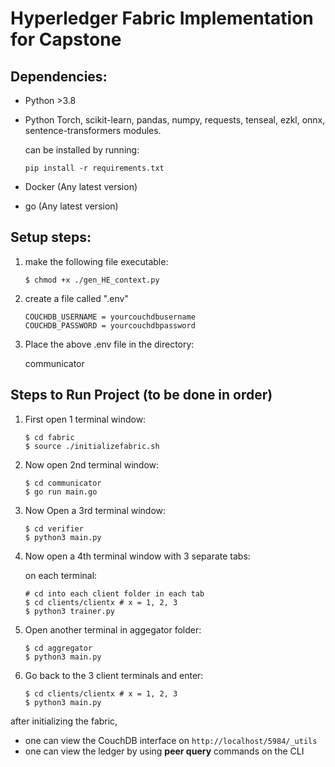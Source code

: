 # Hyperledger Fabric Implementation for Capstone

## Dependencies:

* Python >3.8
* Python Torch, scikit-learn, pandas, numpy, requests, tenseal, ezkl, onnx, sentence-transformers modules.

    can be installed by running:

    ```pip install -r requirements.txt```
* Docker (Any latest version)
* go (Any latest version)

## Setup steps:
1) make the following file executable:
    ```
    $ chmod +x ./gen_HE_context.py
    ```

2) create a file called ".env"
    ```
    COUCHDB_USERNAME = yourcouchdbusername
    COUCHDB_PASSWORD = yourcouchdbpassword
    ```

3) Place the above .env file in the directory:
    
    communicator

## Steps to Run Project (to be done in order)
1) First open 1 terminal window:
    ```
    $ cd fabric
    $ source ./initializefabric.sh
    ```

2) Now open 2nd terminal window:
    ```
    $ cd communicator
    $ go run main.go
    ```

3) Now Open a 3rd terminal window:
    ```
    $ cd verifier
    $ python3 main.py
    ```

4) Now open a 4th terminal window with 3 separate tabs:

    on each terminal: 
    ```
    # cd into each client folder in each tab
    $ cd clients/clientx # x = 1, 2, 3
    $ python3 trainer.py
    ```
5) Open another terminal in aggegator folder:
    ```
    $ cd aggregator
    $ python3 main.py
    ```
6) Go back to the 3 client terminals and enter:
    ```
    $ cd clients/clientx # x = 1, 2, 3
    $ python3 main.py
    ```

after initializing the fabric, 
* one can view the CouchDB interface on ```http://localhost/5984/_utils```
* one can view the ledger by using **peer query** commands on the CLI
